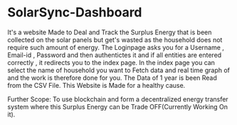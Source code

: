 # SolarSync-Dashboard
It's a website Made to Deal and Track the Surplus Energy that is been collected on the solar panels but get's wasted as the household does not require such amount of energy.
The Loginpage asks you for a Username , Email-id , Password and then authentictes it and if all entities are entered correctly , it redirects you to the index page.
In  the index page you can select the name of household you want to Fetch data and real time graph of and the work is therefore done for you.
The Data of 1 year is been Read from the CSV File.
This Website is Made for a healthy cause.

Further Scope: To use blockchain and form a decentralized energy transfer system where this Surplus Energy can be Trade OFF(Currently Working On it).
